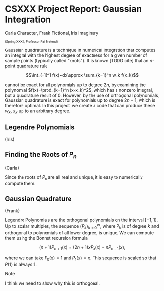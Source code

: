 # CSXXX Project Report: Gaussian Integration

Carla Character,
Frank Fictional,
Iris Imaginary

<sup><sub>(Spring XXXX, Professor Pat Pretend)</sub></sup>

Gaussian quadrature is a technique in numerical integration that computes an integral with the highest degree of exactness for a given number of sample points (typically called "knots").
It is known [TODO cite] that an $n$-point quadrature rule

$$\int_{-1}^1 f(x)~dx\approx \sum_{k=1}^n w_k f(x_k)$$

cannot be exact for all polynomials up to degree $2n$, by examining the polynomial $f(x)=\prod_{k=1}^n (x-x_k)^2$, which has a nonzero integral, but a quadrature result of 0. However, by the use of orthogonal polynomials, Gaussian quadrature is exact for polynomials up to degree $2n-1$, which is therefore optimal. In this project, we create a code that can produce these $w_k$, $x_k$ up to an arbitrary degree.

## Legendre Polynomials

(Iris)

## Finding the Roots of $P_n$

(Carla)

Since the roots of $P_n$ are all real and unique, it is easy to numerically compute them.

## Gaussian Quadrature

(Frank)

Legendre Polynomials are the orthogonal polynomials on the interval $[-1,1]$. Up to scalar multiples, the sequence $(P_k)_{k=0}^\infty$, where $P_k$ is of degree $k$ and orthogonal to polynomials of all lower degree, is unique.
We can compute them using the Bonnet recursion formula

$$(n+1)P_{n+1}(x) = (2n+1) x P_n(x) - nP_{n-1}(x),$$

where we can take $P_0(x) = 1$ and $P_1(x) = x$. This sequence is scaled so that $P(1)$ is always $1$.

> [!NOTE]
> I think we need to show why this is orthogonal.

